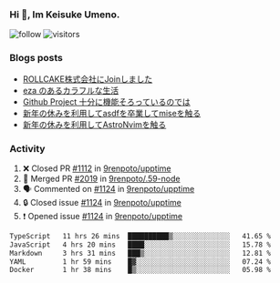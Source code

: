 ### Hi 👋, Im Keisuke Umeno.

<!--
**9renpoto/9renpoto** is a ✨ _special_ ✨ repository because its `README.md` (this file) appears on your GitHub profile.

Here are some ideas to get you started:

- 🔭 I’m currently working on ...
- 🌱 I’m currently learning ...
- 👯 I’m looking to collaborate on ...
- 🤔 I’m looking for help with ...
- 💬 Ask me about ...
- 📫 How to reach me: ...
- 😄 Pronouns: ...
- ⚡ Fun fact: ...
-->

![follow](https://img.shields.io/github/followers/9renpoto?label=Follow&style=social)
![visitors](https://komarev.com/ghpvc/?username=9renpoto&label=Profile%20views&color=0e75b6&style=flat)

### Blogs posts

<!-- BLOG-POST-LIST:START -->
- [ROLLCAKE株式会社にJoinしました](https://9renpoto.win/entry/2024/02/11/join)
- [eza のあるカラフルな生活](https://9renpoto.win/entry/2024/02/01/eza)
- [Github Project 十分に機能そろっているのでは](https://9renpoto.win/entry/2024/01/14/gh-projects)
- [新年の休みを利用してasdfを卒業してmiseを触る](https://9renpoto.win/entry/2024/01/07/mise)
- [新年の休みを利用してAstroNvimを触る](https://9renpoto.win/entry/2024/01/03/new-year-holidays)
<!-- BLOG-POST-LIST:END -->

### Activity

<!--START_SECTION:activity-->
1. ❌ Closed PR [#1112](https://github.com/9renpoto/upptime/pull/1112) in [9renpoto/upptime](https://github.com/9renpoto/upptime)
2. 🎉 Merged PR [#2019](https://github.com/9renpoto/.59-node/pull/2019) in [9renpoto/.59-node](https://github.com/9renpoto/.59-node)
3. 🗣 Commented on [#1124](https://github.com/9renpoto/upptime/issues/1124#issuecomment-1939295276) in [9renpoto/upptime](https://github.com/9renpoto/upptime)
4. 🔒 Closed issue [#1124](https://github.com/9renpoto/upptime/issues/1124) in [9renpoto/upptime](https://github.com/9renpoto/upptime)
5. ❗ Opened issue [#1124](https://github.com/9renpoto/upptime/issues/1124) in [9renpoto/upptime](https://github.com/9renpoto/upptime)
<!--END_SECTION:activity-->

<!--START_SECTION:waka-->

```txt
TypeScript   11 hrs 26 mins  ██████████▒░░░░░░░░░░░░░░   41.65 %
JavaScript   4 hrs 20 mins   ████░░░░░░░░░░░░░░░░░░░░░   15.78 %
Markdown     3 hrs 31 mins   ███▒░░░░░░░░░░░░░░░░░░░░░   12.81 %
YAML         1 hr 59 mins    █▓░░░░░░░░░░░░░░░░░░░░░░░   07.24 %
Docker       1 hr 38 mins    █▒░░░░░░░░░░░░░░░░░░░░░░░   05.98 %
```

<!--END_SECTION:waka-->
